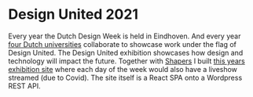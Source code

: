<!--
  slug: du2021
  type: fortpolio
  excerpt: <p>Development of the 2021 design-united website that broadcasts the Dutch Design Week live. The site is a React SPA onto a Wordpress REST API and showcases about 40 projects from students of four Dutch universities.</p>
  metaKeyword: invoicing
  metaTitle: Design United 2021
  metaDescription: Development of the 2020 design-united website that broadcasts the Dutch Design Week.
  categories: JavaScript, HTML/CSS, video
  tags: React, JavaScript, HTML/CSS, SVG, Wordpress
  clients: Design United, Shapers
  collaboration: Shapers
  prizes: 
  thumbnail: DU2021_1_home.jpg
  image: DU2021_5_footer.jpg
  images: DU2021_1_home.jpg, DU2021_2_to-day-1.jpg, DU2021_3_day-blocks.jpg, DU2021_4_article.jpg, DU2021_5_footer.jpg
  inCv: true
  inPortfolio: true
  dateFrom: 2021-09-01
  dateTo: 2021-10-07
-->

# Design United 2021

Every year the Dutch Design Week is held in Eindhoven. And every year [four Dutch universities](https://design-united.nl) collaborate to showcase work under the flag of Design United. 
The Design United exhibition showcases how design and technology will impact the future.
Together with [Shapers](https://shapers.nl) I built [this years exhibition site](https://2020.design-united.nl) where each day of the week would also have a liveshow streamed (due to Covid). The site itself is a React SPA onto a Wordpress REST API.

